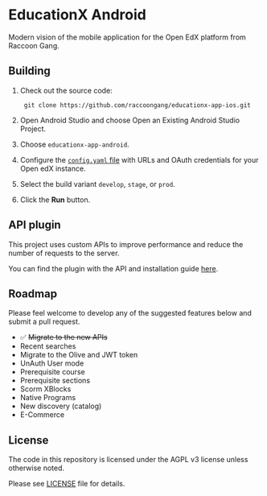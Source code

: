 
# EducationX Android

Modern vision of the mobile application for the Open EdX platform from Raccoon Gang.

## Building
1. Check out the source code:

        git clone https://github.com/raccoongang/educationx-app-ios.git

2. Open Android Studio and choose Open an Existing Android Studio Project.

3. Choose ``educationx-app-android``.

4. Configure the [``config.yaml`` file](https://github.com/raccoongang/educationx-app-android/blob/main/config.yaml) with URLs and OAuth credentials for your Open edX instance.

5. Select the build variant ``develop``, ``stage``, or ``prod``.

6. Click the **Run** button.

## API plugin
This project uses custom APIs to improve performance and reduce the number of requests to the server.

You can find the plugin with the API and installation guide [here](https://github.com/raccoongang/mobile-api-extensions).

## Roadmap
Please feel welcome to develop any of the suggested features below and submit a pull request.

- ✅ ~~Migrate to the new APIs~~
- Recent searches
- Migrate to the Olive and JWT token
- UnAuth User mode
- Prerequisite course
- Prerequisite sections
- Scorm XBlocks
- Native Programs
- New discovery (catalog)
- E-Commerce

## License
The code in this repository is licensed under the AGPL v3 license unless otherwise noted.

Please see [LICENSE](https://github.com/raccoongang/educationx-app-android/blob/main/LICENSE) file for details.
